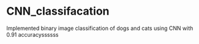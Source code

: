 # CNN_classifacation
Implemented binary image classification of dogs and cats using CNN with 0.91 accuracyssssss
